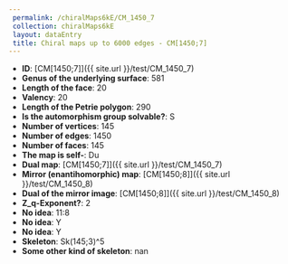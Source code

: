```yaml
--- 
 permalink: /chiralMaps6kE/CM_1450_7 
 collection: chiralMaps6kE
 layout: dataEntry
 title: Chiral maps up to 6000 edges - CM[1450;7]
---
```


- **ID**: [CM[1450;7]]({{ site.url }}/test/CM_1450_7)
- **Genus of the underlying surface**: 581
- **Length of the face**: 20
- **Valency**: 20
- **Length of the Petrie polygon**: 290
- **Is the automorphism group solvable?**: S
- **Number of vertices**: 145
- **Number of edges**: 1450
- **Number of faces**: 145
- **The map is self-**: Du
- **Dual map**: [CM[1450;7]]({{ site.url }}/test/CM_1450_7)
- **Mirror (enantihomorphic) map**: [CM[1450;8]]({{ site.url }}/test/CM_1450_8)
- **Dual of the mirror image**: [CM[1450;8]]({{ site.url }}/test/CM_1450_8)
- **Z_q-Exponent?**: 2
- **No idea**:  11:8
- **No idea**: Y
- **No idea**: Y
- **Skeleton**: Sk(145;3)^5
- **Some other kind of skeleton**: nan
